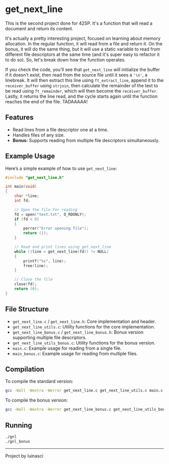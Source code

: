 # get_next_line

This is the second project done for 42SP. It's a function that will read a document and return its content.

It's actually a pretty interesting project, focused on learning about memory allocation. In the regular function, it will read from a file and return it. On the bonus, it will do the same thing, but it will use a static variable to read from different file descriptors at the same time (and it's super easy to refactor it to do so). So, let's break down how the function operates.

If you check the code, you'll see that `get_next_line` will initialize the buffer if it doesn't exist, then read from the source file until it sees a `'\n'`, a linebreak. It will then extract this line using `ft_extract_line`, append it to the `receiver_buffer` using `strjoin`, then calculate the remainder of the text to be read using `ft_remainder`, which will then become the `receiver_buffer`. Lastly, it returns the line read, and the cycle starts again until the function reaches the end of the file. TADAAAAA!

## Features

- Read lines from a file descriptor one at a time.
- Handles files of any size.
- **Bonus:** Supports reading from multiple file descriptors simultaneously.

## Example Usage

Here’s a simple example of how to use `get_next_line`:

```c
#include "get_next_line.h"

int main(void)
{
    char *line;
    int fd;

    // Open the file for reading
    fd = open("text.txt", O_RDONLY);
    if (fd < 0)
    {
        perror("Error opening file");
        return (1);
    }

    // Read and print lines using get_next_line
    while ((line = get_next_line(fd)) != NULL)
    {
        printf("%s", line);
        free(line);
    }

    // Close the file
    close(fd);
    return (0);
}
```

## File Structure

- `get_next_line.c` / `get_next_line.h`: Core implementation and header.
- `get_next_line_utils.c`: Utility functions for the core implementation.
- `get_next_line_bonus.c` / `get_next_line_bonus.h`: Bonus version supporting multiple file descriptors.
- `get_next_line_utils_bonus.c`: Utility functions for the bonus version.
- `main.c`: Example usage for reading from a single file.
- `main_bonus.c`: Example usage for reading from multiple files.

## Compilation

To compile the standard version:
```sh
gcc -Wall -Wextra -Werror get_next_line.c get_next_line_utils.c main.c -o gnl
```

To compile the bonus version:
```sh
gcc -Wall -Wextra -Werror get_next_line_bonus.c get_next_line_utils_bonus.c main_bonus.c -o gnl_bonus
```

## Running

```sh
./gnl
./gnl_bonus
```

---

Project by luinasci
